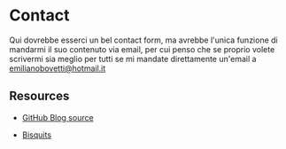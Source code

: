 Contact
=======

Qui dovrebbe esserci un bel contact form, ma avrebbe l'unica funzione di mandarmi
il suo contenuto via email, per cui penso che se proprio volete scrivermi sia meglio
per tutti se mi mandate direttamente un'email a <emilianobovetti@hotmail.it>

Resources
---------

- [GitHub Blog source][1]

- [Bisquits][2]

[1]: https://github.com/Bobbermaist/SquareWheel

[2]: http://www.bisquits.net/Bova